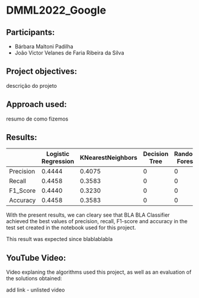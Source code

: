 # DMML2022_Google

## Participants:
 * Bárbara Maltoni Padilha
 * João Victor Velanes de Faria Ribeira da Silva
 
## Project objectives:
descrição do projeto

## Approach used:
resumo de como fizemos

## Results:
|  | Logistic Regression | KNearestNeighbors | Decision Tree | Random Forest | Neural Networks |
| ------------- | ------------- | ------------- |------------- |------------- |------------- |
| Precision | 0.4444 | 0.4075 | 0 | 0 | 0 |
| Recall  | 0.4458 | 0.3583 | 0 | 0 | 0 |
| F1_Score  | 0.4440 | 0.3230 | 0 | 0 | 0 |
| Accuracy  | 0.4458 | 0.3583 | 0 | 0 | 0 |

With the present results, we can cleary see that BLA BLA Classifier achieved the best values of precision, recall, F1-score and accuracy in the test set created in the notebook used for this project.

This result was expected since blablablabla

## YouTube Video:
Video explaning the algorithms used this project, as well as an evaluation of the solutions obtained:

add link - unlisted video
